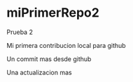# miPrimerRepo2
Prueba 2

Mi primera contribucion local para github

Un commit mas desde github

Una actualizacion mas
